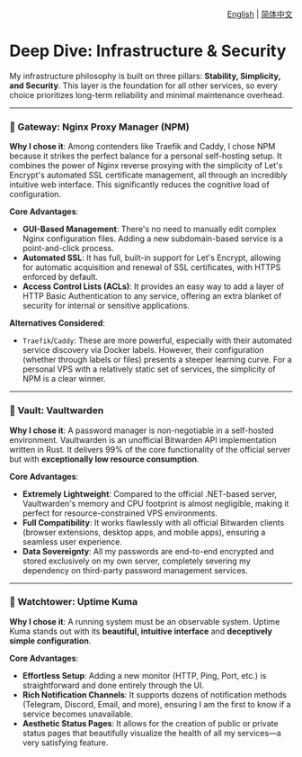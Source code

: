 <p align="right">
  <a href="./infrastructure-and-security.md">English</a> | <a href="./infrastructure-and-security_zh-CN.md">简体中文</a>
</p>

# Deep Dive: Infrastructure & Security

My infrastructure philosophy is built on three pillars: **Stability, Simplicity, and Security**. This layer is the foundation for all other services, so every choice prioritizes long-term reliability and minimal maintenance overhead.

---

### 🚪 Gateway: Nginx Proxy Manager (NPM)

**Why I chose it**: Among contenders like Traefik and Caddy, I chose NPM because it strikes the perfect balance for a personal self-hosting setup. It combines the power of Nginx reverse proxying with the simplicity of Let's Encrypt's automated SSL certificate management, all through an incredibly intuitive web interface. This significantly reduces the cognitive load of configuration.

**Core Advantages**:
*   **GUI-Based Management**: There's no need to manually edit complex Nginx configuration files. Adding a new subdomain-based service is a point-and-click process.
*   **Automated SSL**: It has full, built-in support for Let's Encrypt, allowing for automatic acquisition and renewal of SSL certificates, with HTTPS enforced by default.
*   **Access Control Lists (ACLs)**: It provides an easy way to add a layer of HTTP Basic Authentication to any service, offering an extra blanket of security for internal or sensitive applications.

**Alternatives Considered**:
*   `Traefik`/`Caddy`: These are more powerful, especially with their automated service discovery via Docker labels. However, their configuration (whether through labels or files) presents a steeper learning curve. For a personal VPS with a relatively static set of services, the simplicity of NPM is a clear winner.

---

### 🔑 Vault: Vaultwarden

**Why I chose it**: A password manager is non-negotiable in a self-hosted environment. Vaultwarden is an unofficial Bitwarden API implementation written in Rust. It delivers 99% of the core functionality of the official server but with **exceptionally low resource consumption**.

**Core Advantages**:
*   **Extremely Lightweight**: Compared to the official .NET-based server, Vaultwarden's memory and CPU footprint is almost negligible, making it perfect for resource-constrained VPS environments.
*   **Full Compatibility**: It works flawlessly with all official Bitwarden clients (browser extensions, desktop apps, and mobile apps), ensuring a seamless user experience.
*   **Data Sovereignty**: All my passwords are end-to-end encrypted and stored exclusively on my own server, completely severing my dependency on third-party password management services.

---

### 🔭 Watchtower: Uptime Kuma

**Why I chose it**: A running system must be an observable system. Uptime Kuma stands out with its **beautiful, intuitive interface** and **deceptively simple configuration**.

**Core Advantages**:
*   **Effortless Setup**: Adding a new monitor (HTTP, Ping, Port, etc.) is straightforward and done entirely through the UI.
*   **Rich Notification Channels**: It supports dozens of notification methods (Telegram, Discord, Email, and more), ensuring I am the first to know if a service becomes unavailable.
*   **Aesthetic Status Pages**: It allows for the creation of public or private status pages that beautifully visualize the health of all my services—a very satisfying feature.